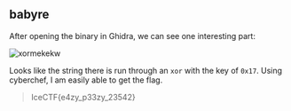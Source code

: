 ## babyre

After opening the binary in Ghidra, we can see one interesting part:

![xormekekw](https://i.imgur.com/XhL6Z8h.png)

Looks like the string there is run through an ``xor`` with the key of ``0x17``. Using cyberchef, I am easily able to get the flag.

> IceCTF{e4zy_p33zy_23542}